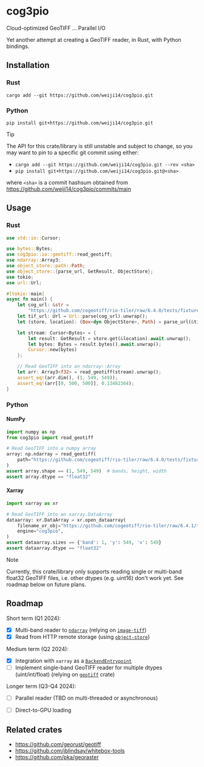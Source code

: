 # cog3pio

Cloud-optimized GeoTIFF ... Parallel I/O

Yet another attempt at creating a GeoTIFF reader, in Rust, with Python bindings.


## Installation

### Rust

    cargo add --git https://github.com/weiji14/cog3pio.git

### Python

    pip install git+https://github.com/weiji14/cog3pio.git

> [!TIP]
> The API for this crate/library is still unstable and subject to change, so you may
> want to pin to a specific git commit using either:
> - `cargo add --git https://github.com/weiji14/cog3pio.git --rev <sha>`
> - `pip install git+https://github.com/weiji14/cog3pio.git@<sha>`
>
> where `<sha>` is a commit hashsum obtained from
> https://github.com/weiji14/cog3pio/commits/main


## Usage

### Rust

```rust
use std::io::Cursor;

use bytes::Bytes;
use cog3pio::io::geotiff::read_geotiff;
use ndarray::Array3;
use object_store::path::Path;
use object_store::{parse_url, GetResult, ObjectStore};
use tokio;
use url::Url;

#[tokio::main]
async fn main() {
    let cog_url: &str =
        "https://github.com/cogeotiff/rio-tiler/raw/6.4.0/tests/fixtures/cog_nodata_nan.tif";
    let tif_url: Url = Url::parse(cog_url).unwrap();
    let (store, location): (Box<dyn ObjectStore>, Path) = parse_url(&tif_url).unwrap();

    let stream: Cursor<Bytes> = {
        let result: GetResult = store.get(&location).await.unwrap();
        let bytes: Bytes = result.bytes().await.unwrap();
        Cursor::new(bytes)
    };

    // Read GeoTIFF into an ndarray::Array
    let arr: Array3<f32> = read_geotiff(stream).unwrap();
    assert_eq!(arr.dim(), (1, 549, 549));
    assert_eq!(arr[[0, 500, 500]], 0.13482364);
}
```

### Python

#### NumPy

```python
import numpy as np
from cog3pio import read_geotiff

# Read GeoTIFF into a numpy array
array: np.ndarray = read_geotiff(
    path="https://github.com/cogeotiff/rio-tiler/raw/6.4.0/tests/fixtures/cog_nodata_nan.tif"
)
assert array.shape == (1, 549, 549)  # bands, height, width
assert array.dtype == "float32"
```

#### Xarray

```python
import xarray as xr

# Read GeoTIFF into an xarray.DataArray
dataarray: xr.DataArray = xr.open_dataarray(
    filename_or_obj="https://github.com/cogeotiff/rio-tiler/raw/6.4.1/tests/fixtures/cog_nodata_nan.tif",
    engine="cog3pio",
)
assert dataarray.sizes == {'band': 1, 'y': 549, 'x': 549}
assert dataarray.dtype == "float32"
```

> [!NOTE]
> Currently, this crate/library only supports reading single or multi-band float32
> GeoTIFF files, i.e. other dtypes (e.g. uint16) don't work yet. See roadmap below on
> future plans.


## Roadmap

Short term (Q1 2024):
- [x] Multi-band reader to [`ndarray`](https://github.com/rust-ndarray/ndarray) (relying
      on [`image-tiff`](https://github.com/image-rs/image-tiff))
- [x] Read from HTTP remote storage (using
      [`object-store`](https://github.com/apache/arrow-rs/tree/object_store_0.9.0/object_store))

Medium term (Q2 2024):
- [x] Integration with `xarray` as a
      [`BackendEntrypoint`](https://docs.xarray.dev/en/v2024.02.0/internals/how-to-add-new-backend.html)
- [ ] Implement single-band GeoTIFF reader for multiple dtypes (uint/int/float) (relying
      on [`geotiff`](https://github.com/georust/geotiff) crate)

Longer term (Q3-Q4 2024):
- [ ] Parallel reader (TBD on multi-threaded or asynchronous)
- [ ] Direct-to-GPU loading


## Related crates

- https://github.com/georust/geotiff
- https://github.com/jblindsay/whitebox-tools
- https://github.com/pka/georaster
